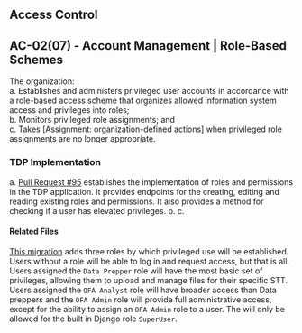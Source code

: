 ## Access Control
## AC-02(07) - Account Management | Role-Based Schemes

The organization:  
a. Establishes and administers privileged user accounts in accordance with a 
role-based access scheme that organizes allowed information system access and 
privileges into roles;  
b. Monitors privileged role assignments; and  
c. Takes [Assignment: organization-defined actions] when privileged role 
assignments are no longer appropriate.

### TDP Implementation

a. [Pull Request #95](https://github.com/HHS/TANF-app/pull/95) establishes the
implementation of roles and permissions in the TDP application. It provides 
endpoints for the creating, editing and reading existing roles and permissions.
It also provides a method for checking if a user has elevated privileges. 
b. 
c. 

#### Related Files

[This migration](tdrs-backend/tdpservice/users/migrations/0006_auto_20201117_1717.py) 
adds three roles by which privileged use will be established. Users without a role
will be able to log in and request access, but that is all. Users assigned the
`Data Prepper` role will have the most basic set of privileges, allowing them to 
upload and manage files for their specific STT. Users assigned the `OFA Analyst` role
will have broader access than Data preppers and the `OFA Admin` role will provide 
full administrative access, except for the ability to assign an `OFA Admin` role
to a user. The will only be allowed for the built in Django role `SuperUser`.
